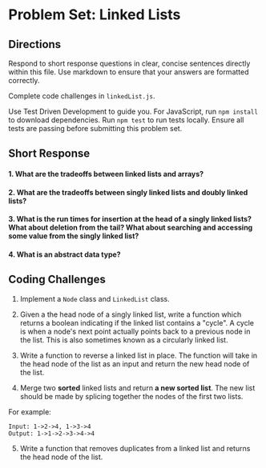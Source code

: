 # Problem Set: Linked Lists

## Directions
Respond to short response questions in clear, concise sentences directly within this file. Use markdown to ensure that your answers are formatted correctly.

Complete code challenges in `linkedList.js`.

Use Test Driven Development to guide you. For JavaScript, run `npm install` to download dependencies. Run `npm test` to run tests locally. Ensure all tests are passing before submitting this problem set.


## Short Response
#### 1. What are the tradeoffs between linked lists and arrays?

#### 2. What are the tradeoffs between singly linked lists and doubly linked lists?

#### 3. What is the run times for insertion at the head of a singly linked lists? What about deletion from the tail? What about searching and accessing some value from the singly linked list?

#### 4. What is an abstract data type?

## Coding Challenges
1. Implement a `Node` class and `LinkedList` class. 

2. Given a the head node of a singly linked list, write a function which returns a boolean indicating if the linked list contains a "cycle". A cycle is when a node's next point actually points back to a previous node in the list. This is also sometimes known as a circularly linked list.

3. Write a function to reverse a linked list in place. The function will take in the head node of the list as an input and return the new head node of the list.

4. Merge two **sorted** linked lists and return **a new sorted list**. The new list should be made by splicing together the nodes of the first two lists. 

  For example:
  ```
  Input: 1->2->4, 1->3->4
  Output: 1->1->2->3->4->4
  ```

5. Write a function that removes duplicates from a linked list and returns the head node of the list.
